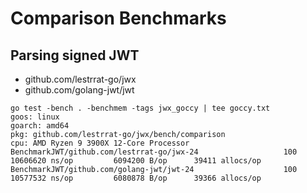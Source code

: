 # Comparison Benchmarks

## Parsing signed JWT

* github.com/lestrrat-go/jwx
* github.com/golang-jwt/jwt

```
go test -bench . -benchmem -tags jwx_goccy | tee goccy.txt
goos: linux
goarch: amd64
pkg: github.com/lestrrat-go/jwx/bench/comparison
cpu: AMD Ryzen 9 3900X 12-Core Processor
BenchmarkJWT/github.com/lestrrat-go/jwx-24                   100          10606620 ns/op         6094200 B/op      39411 allocs/op
BenchmarkJWT/github.com/golang-jwt/jwt-24                    100          10577532 ns/op         6080878 B/op      39366 allocs/op
```

